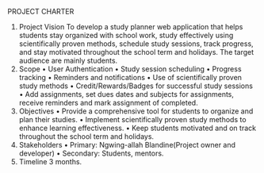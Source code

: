 PROJECT CHARTER
1.	Project Vision
To develop a study planner web application that helps students stay organized with school work, study effectively using scientifically proven methods, schedule study sessions, track progress, and stay motivated throughout the school term and holidays. The target audience are mainly students.
2.	Scope
•	User Authentication
•	Study session scheduling
•	Progress tracking
•	Reminders and notifications
•	Use of scientifically proven study methods
•	Credit/Rewards/Badges for successful study sessions
•	Add assignments, set dues dates and subjects for assignments, receive reminders and mark assignment of completed.
3.	Objectives
•	Provide a comprehensive tool for students to organize and plan their studies.
•	Implement scientifically proven study methods to enhance learning effectiveness.
•	Keep students motivated and on track throughout the school term and holidays.
4.	Stakeholders
•	Primary: Ngwing-allah Blandine(Project owner and developer)
•	Secondary: Students, mentors.
5.	Timeline 
3 months.
 
